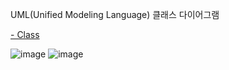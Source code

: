 UML(Unified Modeling Language) 클래스 다이어그램

[- Class ](https://www.nextree.co.kr/p6753/)

![image](https://github.com/user-attachments/assets/135d3239-6b6f-4a1c-bc1a-de3e1d45af17)
![image](https://github.com/user-attachments/assets/54a12800-8b5f-4d3c-83da-78bf92f80345)
